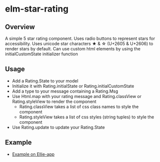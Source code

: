 # elm-star-rating

## Overview
A simple 5 star rating component. 
Uses radio buttons to represent stars for accessibility.
Uses unicode star characters ★ & ☆ (U+2605 & U+2606) to render stars by default.
Can use custom html elements by using the initialCustomState initializer function

## Usage
 * Add a Rating.State to your model
 * Initialize it with Rating.initialState or Rating.initialCustomState
 * Add a type to your message containing a Rating.Msg
 * Use Html.map with your rating message and Rating.classView or Rating.styleView to render the component
    - Rating.classView takes a list of css class names to style the component
    - Rating.styleView takes a list of css styles (string tuples) to style the component
 * Use Rating.update to update your Rating.State
 
## Example
  - [Example on Ellie-app](https://ellie-app.com/fSjtyPfCCLma1) 
